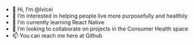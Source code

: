 - 👋 Hi, I’m @lvicei
- 👀 I’m interested in helping people live more purposefully and healthily
- 🌱 I’m currently learning React Native
- 💞️ I’m looking to collaborate on projects in the Consumer Health space
- 📫 You can reach me here at Github

<!---
lvicei/lvicei is a ✨ special ✨ repository because its `README.md` (this file) appears on your GitHub profile.
You can click the Preview link to take a look at your changes.
--->
